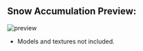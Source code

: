## Snow Accumulation Preview:

![preview](https://user-images.githubusercontent.com/20238115/41899010-5c540a3e-78f9-11e8-93df-1878900cbedd.png)


* Models and textures not included.
